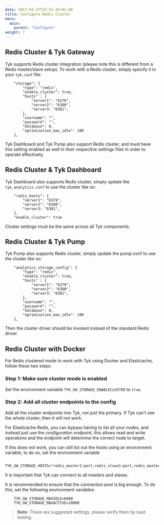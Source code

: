 ```yaml
---
date: 2017-03-27T15:52:45+01:00
title: Configure Redis Cluster
menu:
  main:
    parent: "Configure"
weight: 7 
---
```


## <a name="redis-cluster-gateway"></a> Redis Cluster & Tyk Gateway 

Tyk supports Redis cluster integration (please note this is different from a Redis master/slave setup). To work with a Redis cluster, simply specify it in your `tyk.conf` file:

```
	"storage": {
	    "type": "redis",
	    "enable_cluster": true,
	    "hosts" : {
	        "server1": "6379",
	        "server2": "6380",
	        "server3: "6381",
	    },
	    "username": "",
	    "password": "",
	    "database": 0,
	    "optimisation_max_idle": 100
	},
```

Tyk Dashboard and Tyk Pump also support Redis cluster, and must have this setting enabled as well in their respective settings files in order to operate effectively.

## <a name="redis-cluster-dashboard"></a> Redis Cluster & Tyk Dashboard

Tyk Dashboard also supports Redis cluster, simply update the `tyk_analytics.conf` to use the cluster like so:

```
	"redis_hosts": {
	    "server1": "6379",
	    "server2": "6380",
	    "server3: "6381",
	},
	"enable_cluster": true
```

Cluster settings must be the same across all Tyk components. 

## <a name="redis-cluster-pump"></a> Redis Cluster & Tyk Pump

Tyk Pump also supports Redis cluster, simply update the pump.conf to use the cluster like so:

```
	"analytics_storage_config": {
	    "type": "redis",
	    "enable_cluster": true,
	    "hosts" : {
	        "server1": "6379",
	        "server2": "6380",
	        "server3: "6381",
	    },
	    "username": "",
	    "password": "",
	    "database": 0,
	    "optimisation_max_idle": 100
	},
```
Then the cluster driver should be invoked instead of the standard Redis driver.

## <a name="redis-cluster-docker"></a> Redis Cluster with Docker

For Redis clustered mode to work with Tyk using Docker and Elasticache, follow these two steps:

### Step 1: Make sure cluster mode is enabled

Set the environment variable `TYK_GW_STORAGE_ENABLECLUSTER` to `true`.

### Step 2: Add all cluster endpoints to the config

Add all the cluster endpoints into Tyk, not just the primary. If Tyk can't see the whole cluster, then it will not work.

For Elasticache Redis, you can bypass having to list all your nodes, and instead just use the *configuration endpoint*, this allows read and write operations and the endpoint will determine the correct node to target.

If this does not work, you can still list out the hosts using an environment variable, to do so, set the environment variable

```
    TYK_GW_STORAGE_HOSTS="redis_master1:port,redis_slave1:port,redis_master2:port,redis_slave2:port,redis_master3:port,redis_slave3:port"
```

It is important that Tyk can connect to all masters and slaves.

It is recommended to ensure that the connection pool is big enough. To do this, set the following environment variables:

```
    TYK_GW_STORAGE_MAXIDLE=6000
    TYK_GW_STORAGE_MAXACTIVE=10000
```

> **Note**: These are suggested settings, please verify them by load testing.


